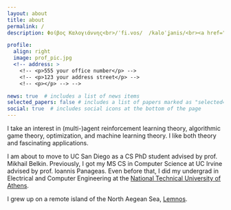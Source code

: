 ```yaml
---
layout: about
title: about
permalink: /
description: Φοίβος Καλογιάννης<br>/ˈfi.vos/  /kaloˈʝanis/<br><a href="https://cse.ucsd.edu/">UC San Diego</a>

profile:
  align: right
  image: prof_pic.jpg
  <!-- address: >
    <!-- <p>555 your office number</p> -->
    <!-- <p>123 your address street</p> -->
    <!-- <p></p> --> -->

news: true  # includes a list of news items
selected_papers: false # includes a list of papers marked as "selected={true}"
social: true  # includes social icons at the bottom of the page
---
```

I take an interest in (multi-)agent reinforcement learning theory, algorithmic game theory, optimization, and machine learning theory. I like both theory and fascinating applications.

I am about to move to UC San Diego as a CS PhD student advised by prof. Mikhail Belkin. Previously, I got my MS CS in Computer Science at UC Irvine advised by prof. Ioannis Panageas.
Even before that, I did my undergrad in Electrical and Computer Engineering at the [National Technical University of Athens](https://www.ece.ntua.gr/en).

I grew up on a remote island of the North Aegean Sea, [Lemnos](https://en.wikipedia.org/wiki/Lemnos).

 <!-- <img src="assets/img/rps.png" alt="Rock Paper Scissor">  -->
<!-- Put your address / P.O. box / other info right below your picture. You can also disable any these elements by editing `profile` property of the YAML header of your `_pages/about.md`. Edit `_bibliography/papers.bib` and Jekyll will render your [publications page](/al-folio/publications/) automatically. -->

<!-- Link to your social media connections, too. This theme is set up to use [Font Awesome icons](http://fortawesome.github.io/Font-Awesome/){:target="\_blank"} and [Academicons](https://jpswalsh.github.io/academicons/){:target="\_blank"}, like the ones below. Add your Facebook, Twitter, LinkedIn, Google Scholar, or just disable all of them. -->
